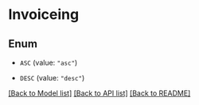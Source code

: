 # Invoiceing

## Enum


* `ASC` (value: `"asc"`)

* `DESC` (value: `"desc"`)


[[Back to Model list]](../README.md#documentation-for-models) [[Back to API list]](../README.md#documentation-for-api-endpoints) [[Back to README]](../README.md)


